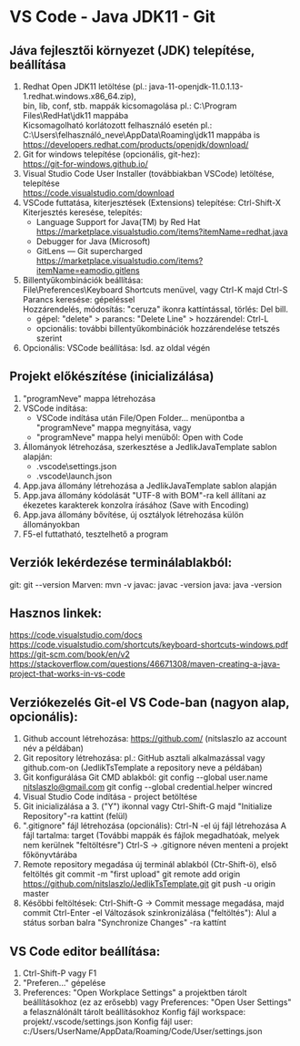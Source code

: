 ﻿
#  VS Code - Java JDK11 - Git

## Jáva fejlesztői környezet (JDK) telepítése, beállítása
1.  Redhat Open JDK11 letöltése (pl.: java-11-openjdk-11.0.1.13-1.redhat.windows.x86_64.zip),<br>
    bin, lib, conf, stb. mappák kicsomagolása pl.: C:\Program Files\RedHat\jdk11 mappába<br>
    Kicsomagolható korlátozott felhasználó esetén pl.: C:\Users\felhasználó_neve\AppData\Roaming\jdk11 mappába is<br>
    https://developers.redhat.com/products/openjdk/download/
2.  Git for windows telepítése (opcionális, git-hez):<br>
    https://git-for-windows.github.io/
3.  Visual Studio Code User Installer (továbbiakban VSCode) letöltése, telepítése<br>
    https://code.visualstudio.com/download
4.  VSCode futtatása, kiterjesztések (Extensions) telepítése: Ctrl-Shift-X<br>
    Kiterjesztés keresése, telepítés:
     - Language Support for Java(TM) by Red Hat<br>
       https://marketplace.visualstudio.com/items?itemName=redhat.java
     - Debugger for Java (Microsoft)
     - GitLens — Git supercharged<br>
       https://marketplace.visualstudio.com/items?itemName=eamodio.gitlens
5.  Billentyűkombinációk beállítása:<br>
    File\Preferences\Keyboard Shortcuts menüvel, vagy Ctrl-K majd Ctrl-S<br>
    Parancs keresése: gépeléssel<br>
    Hozzárendelés, módosítás: "ceruza" ikonra kattíntással, törlés: Del bill.<br>
    - gépel: "delete" > parancs: "Delete Line" > hozzárendel: Ctrl-L
    - opcionális: további billentyűkombinációk hozzárendelése tetszés szerint
6. Opcionális: VSCode beállítása: lsd. az oldal végén

## Projekt előkészítése (inicializálása)
1. "programNeve" mappa létrehozása
2. VSCode indítása:<br>
    - VSCode indítása után File/Open Folder... menüpontba a "programNeve" mappa megnyitása, vagy
    - "programNeve" mappa helyi menüből: Open with Code
3. Állományok létrehozása, szerkesztése a JedlikJavaTemplate sablon alapján:<br>
    - .vscode\settings.json
    - .vscode\launch.json
4. App.java állomány létrehozása a JedlikJavaTemplate sablon alapján
5. App.java állomány kódolását "UTF-8 with BOM"-ra kell állítani az ékezetes karakterek konzolra írásához (Save with Encoding)
6. App.java állomány bővítése, új osztályok létrehozása külön állományokban
7. F5-el futtatható, tesztelhető a program
    
## Verziók lekérdezése terminálablakból:
git: git --version
Marven: mvn -v
javac: javac -version
java: java -version

## Hasznos linkek:
https://code.visualstudio.com/docs
https://code.visualstudio.com/shortcuts/keyboard-shortcuts-windows.pdf
https://git-scm.com/book/en/v2
https://stackoverflow.com/questions/46671308/maven-creating-a-java-project-that-works-in-vs-code

## Verziókezelés Git-el VS Code-ban (nagyon alap, opcionális):
1. Github account létrehozása:
   https://github.com/
   (nitslaszlo az account név a példában)
2. Git repository létrehozása:
   pl.: GitHub asztali alkalmazással vagy github.com-on
   (JedlikTsTemplate a repository neve a példában)
3. Git konfigurálása Git CMD ablakból:
   git config --global user.name nitslaszlo@gmail.com
   git config --global credential.helper wincred
4. Visual Studio Code indítása - project betöltése
5. Git inicializálása a 3. ("Y") ikonnal vagy Ctrl-Shift-G
   majd "Initialize Repository"-ra kattint (felül)
6. ".gitignore" fájl létrehozása (opcionális):
   Ctrl-N -el új fájl létrehozása
   A fájl tartalma:
   target
   (További mappák és fájlok megadhatóak, melyek nem kerülnek "feltöltésre")
   Ctrl-S -> .gitignore néven menteni a projekt főkönyvtárába
7. Remote repository megadása új terminál ablakból (Ctr-Shift-ö), első feltöltés
   git commit -m "first upload"
   git remote add origin https://github.com/nitslaszlo/JedlikTsTemplate.git
   git push -u origin master
8. Későbbi feltöltések:
   Ctrl-Shift-G -> Commit message megadása, majd commit Ctrl-Enter -el
   Változások szinkronizálása ("feltöltés"): Alul a státus sorban balra "Synchronize Changes" -ra kattínt

## VS Code editor beállítása:
1. Ctrl-Shift-P vagy F1
2. "Preferen..." gépelése
3. Preferences: "Open Workplace Settings" a projektben tárolt beállításokhoz (ez az erősebb) vagy
   Preferences: "Open User Settings" a felasználónált tárolt beállításokhoz
   Konfig fájl workspace: projekt/.vscode/settings.json
   Konfig fájl user: c:/Users/UserName/AppData/Roaming/Code/User/settings.json